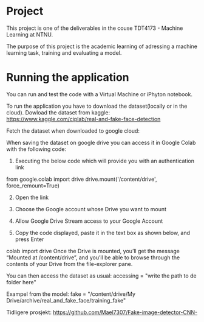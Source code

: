 # Project
This project is one of the deliverables in the couse TDT4173 - Machine Learning at NTNU. 

The purpose of this project is the academic learning of adressing a machine learning task, training and evaluating a model. 

# Running the application 
You can run and test the code with a Virtual Machine or iPhyton notebook. 

To run the application you have to download the dataset(locally or in the cloud).
Dowload the dataset from kaggle: 
https://www.kaggle.com/ciplab/real-and-fake-face-detection

Fetch the dataset when downloaded to google cloud: 

When saving the dataset on google drive you can access it in Google Colab with the following code: 

1. Executing the below code which will provide you with an authentication link

from google.colab import drive
drive.mount('/content/drive', force_remount=True)

2. Open the link

3. Choose the Google account whose Drive you want to mount

4. Allow Google Drive Stream access to your Google Account

5. Copy the code displayed, paste it in the text box as shown below, and press Enter

colab import drive
Once the Drive is mounted, you’ll get the message “Mounted at /content/drive”, and you’ll be able to browse through the contents of your Drive from the file-explorer pane.

You can then access the dataset as usual: 
accessing = "write the path to de folder here"

Exampel from the model:
fake = "/content/drive/My Drive/archive/real_and_fake_face/training_fake"


Tidligere prosjekt: 
https://github.com/Mael7307/Fake-image-detector-CNN-
